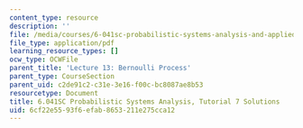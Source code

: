 ```yaml
---
content_type: resource
description: ''
file: /media/courses/6-041sc-probabilistic-systems-analysis-and-applied-probability-fall-2013/6cf22e5593f6efab8653211e275cca12_MIT6_041SCF13_tut07_sol.pdf
file_type: application/pdf
learning_resource_types: []
ocw_type: OCWFile
parent_title: 'Lecture 13: Bernoulli Process'
parent_type: CourseSection
parent_uid: c2de91c2-c31e-3e16-f00c-bc8087ae8b53
resourcetype: Document
title: 6.041SC Probabilistic Systems Analysis, Tutorial 7 Solutions
uid: 6cf22e55-93f6-efab-8653-211e275cca12
---
```

